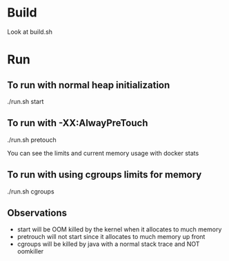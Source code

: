 # Build
Look at build.sh

# Run

## To run with normal heap initialization
./run.sh start 

## To run with -XX:AlwayPreTouch
./run.sh pretouch

You can see the limits and current memory usage with docker stats

## To run with using cgroups limits for memory
./run.sh cgroups


## Observations
 - start will be OOM killed by the kernel when it allocates to much memory
 - pretrouch will not start since it allocates to much memory up front
 - cgroups will be killed by java with a normal stack trace and NOT oomkiller
